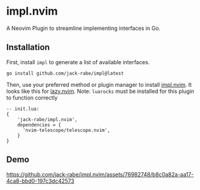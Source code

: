 # impl.nvim

A Neovim Plugin to streamline implementing interfaces in Go.

## Installation

First, install `impl` to generate a list of available interfaces.

```
go install github.com/jack-rabe/impl@latest
```

Then, use your preferred method or plugin manager to install [impl.nvim](https://github.com/jack-rabe/impl.nvim/).
It looks like this for [lazy.nvim](https://github.com/folke/lazy.nvim).
Note: `luarocks` must be installed for this plugin to function correctly

```
-- init.lua:
{
    'jack-rabe/impl.nvim',
    dependencies = {
      'nvim-telescope/telescope.nvim',
    }
}
```

## Demo

https://github.com/jack-rabe/impl.nvim/assets/76982748/b8c0a82a-aa17-4ca8-bbd0-197c3dc42573
